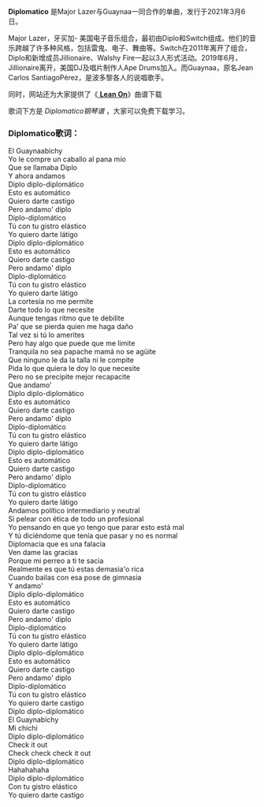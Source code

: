 

**Diplomatico** 是Major Lazer与Guaynaa一同合作的单曲，发行于2021年3月6日。

Major Lazer，牙买加-
美国电子音乐组合，最初由Diplo和Switch组成。他们的音乐跨越了许多种风格，包括雷鬼、电子、舞曲等。Switch在2011年离开了组合，Diplo和新增成员Jillionaire、Walshy
Fire一起以3人形式活动。2019年6月，Jillionaire离开，美国DJ及唱片制作人Ape Drums加入。而Guaynaa，原名Jean
Carlos SantiagoPérez，是波多黎各人的说唱歌手。

同时，网站还为大家提供了《[ **Lean On**](Music-6293-Lean-On-Major-Lazer.html "Lean
On")》曲谱下载

歌词下方是 _Diplomatico钢琴谱_ ，大家可以免费下载学习。

### Diplomatico歌词：

El Guaynaabichy  
Yo le compre un caballo al pana mio  
Que se llamaba Diplo  
Y ahora andamos  
Diplo diplo-diplomático  
Esto es automático  
Quiero darte castigo  
Pero andamo' diplo  
Diplo-diplomático  
Tú con tu gistro elástico  
Yo quiero darte látigo  
Diplo diplo-diplomático  
Esto es automático  
Quiero darte castigo  
Pero andamo' diplo  
Diplo-diplomático  
Tú con tu gistro elástico  
Yo quiero darte látigo  
La cortesía no me permite  
Darte todo lo que necesite  
Aunque tengas ritmo que te debilite  
Pa' que se pierda quien me haga daño  
Tal vez si tú lo amerites  
Pero hay algo que puede que me limite  
Tranquila no sea papache mamá no se agüite  
Que ninguno le da la talla ni le compite  
Pida lo que quiera le doy lo que necesite  
Pero no se precipite mejor recapacite  
Que andamo'  
Diplo diplo-diplomático  
Esto es automático  
Quiero darte castigo  
Pero andamo' diplo  
Diplo-diplomático  
Tú con tu gistro elástico  
Yo quiero darte látigo  
Diplo diplo-diplomático  
Esto es automático  
Quiero darte castigo  
Pero andamo' diplo  
Diplo-diplomático  
Tú con tu gistro elástico  
Yo quiero darte látigo  
Andamos político intermediario y neutral  
Si pelear con ética de todo un profesional  
Yo pensando en que yo tengo que parar esto está mal  
Y tú diciéndome que tenía que pasar y no es normal  
Diplomacia que es una falacia  
Ven dame las gracias  
Porque mi perreo a ti te sacia  
Realmente es que tú estas demasia'o rica  
Cuando bailas con esa pose de gimnasia  
Y andamo'  
Diplo diplo-diplomático  
Esto es automático  
Quiero darte castigo  
Pero andamo' diplo  
Diplo-diplomático  
Tú con tu gistro elástico  
Yo quiero darte látigo  
Diplo diplo-diplomático  
Esto es automático  
Quiero darte castigo  
Pero andamo' diplo  
Diplo-diplomático  
Tú con tu gistro elástico  
Yo quiero darte castigo  
Diplo diplo-diplomático  
El Guaynabichy  
Mi chichi  
Diplo diplo-diplomático  
Check it out  
Check check check it out  
Diplo diplo-diplomático  
Hahahahaha  
Diplo diplo-diplomático  
Con tu gistro elástico  
Yo quiero darte castigo

